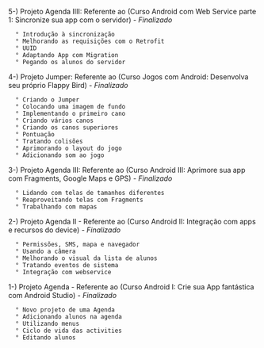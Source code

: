 5-) Projeto Agenda IIII: Referente ao (Curso Android com Web Service parte 1: Sincronize sua app com o servidor) - *Finalizado*

      ° Introdução à sincronização
      ° Melhorando as requisições com o Retrofit
      ° UUID
      ° Adaptando App com Migration
      ° Pegando os alunos do servidor

4-) Projeto Jumper: Referente ao (Curso Jogos com Android: Desenvolva seu próprio Flappy Bird) - *Finalizado*

      ° Criando o Jumper
      ° Colocando uma imagem de fundo
      ° Implementando o primeiro cano
      ° Criando vários canos
      ° Criando os canos superiores
      ° Pontuação
      ° Tratando colisões
      ° Aprimorando o layout do jogo
      ° Adicionando som ao jogo

3-) Projeto Agenda III: Referente ao (Curso Android III: Aprimore sua app com Fragments, Google Maps e GPS) - *Finalizado*

      ° Lidando com telas de tamanhos diferentes
      ° Reaproveitando telas com Fragments
      ° Trabalhando com mapas   
  
2-)   Projeto Agenda II - Referente ao (Curso Android II: Integração com apps e recursos do device) - *Finalizado*

      ° Permissões, SMS, mapa e navegador
      ° Usando a câmera
      ° Melhorando o visual da lista de alunos
      ° Tratando eventos de sistema
      ° Integração com webservice    

1-)   Projeto Agenda - Referente ao (Curso Android I: Crie sua App fantástica com Android Studio) - *Finalizado*

      ° Novo projeto de uma Agenda      
      ° Adicionando alunos na agenda
      ° Utilizando menus
      ° Ciclo de vida das activities
      ° Editando alunos
